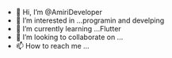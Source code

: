 - 👋 Hi, I’m @AmiriDeveloper
- 👀 I’m interested in ...programin and develping
- 🌱 I’m currently learning ...Flutter
- 💞️ I’m looking to collaborate on ...
- 📫 How to reach me ...

<!---
AmiriDeveloper/AmiriDeveloper is a ✨ special ✨ repository because its `README.md` (this file) appears on your GitHub profile.
You can click the Preview link to take a look at your changes.
--->
